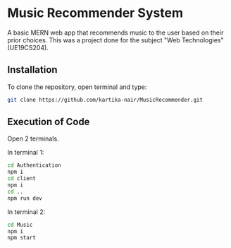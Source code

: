 # Music Recommender System

A basic MERN web app that recommends music to the user based on their prior choices. This was a project done for the subject "Web Technologies" (UE19CS204).

## Installation
To clone the repository, open terminal and type:
```bash
git clone https://github.com/kartika-nair/MusicRecommender.git
```

## Execution of Code
Open 2 terminals.

In terminal 1:
```bash
cd Authentication
npm i
cd client
npm i
cd ..
npm run dev
```

In terminal 2:
```bash
cd Music
npm i
npm start
```
